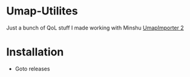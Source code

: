 # Umap-Utilites
Just a bunch of QoL stuff I made working with Minshu [UmapImporter 2](https://github.com/MinshuG/BlenderUmap2)



# Installation
* Goto releases
